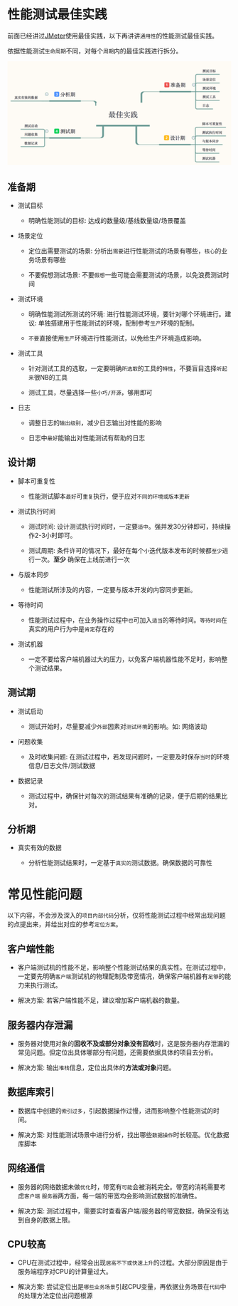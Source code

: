 # 性能测试最佳实践

前面已经讲过[JMeter](http://jmeter.apache.org/)使用最佳实践，以下再讲讲`通用性`的性能测试最佳实践。


依据性能测试`生命周期`不同，对每个`周期`内的最佳实践进行拆分。

![最佳实践](../img/chapter5/BestPractice.png)

## 准备期

- 测试目标

  - 明确性能测试的目标: 达成的数量级/基线数量级/场景覆盖

- 场景定位

  - 定位出需要测试的场景: 分析出`需要`进行性能测试的场景有哪些，`核心`的业务场景有哪些

  - 不要假想测试场景: 不要`假想`一些可能会需要测试的场景，以免浪费测试时间

- 测试环境

  - 明确性能测试所测试的环境: 进行性能测试环境，要针对哪个环境进行。建议: 单独搭建用于性能测试的环境，配制参考`生产`环境的配制。

  - `不要`直接使用`生产`环境进行性能测试，以免给生产环境造成影响。

- 测试工具

  - 针对测试工具的选取，一定要明确`所选取`的工具的`特性`，不要盲目选择`听起来`很NB的工具

  - 测试工具，尽量选择一些`小巧/开源`，够用即可

- 日志

  - 调整日志的`输出级别`，减少日志输出对性能的影响

  - 日志中`最好`能输出对性能测试有帮助的日志

## 设计期

- 脚本可重复性

  - 性能测试脚本`最好`可`重复`执行，便于应对`不同的环境或版本更新`

- 测试执行时间

  - 测试时间: 设计测试执行时间时，一定要`适中`。强并发30分钟即可，持续操作2-3小时即可。

  - 测试周期: 条件许可的情况下，最好在每个`小`迭代版本发布的时候都`至少`进行一次。**至少** 确保在上线前进行一次

- 与版本同步

  - 性能测试所涉及的内容，一定要与版本开发的内容同步更新。

- 等待时间

  - 性能测试过程中，在业务操作过程中`也`可加入`适当`的等待时间。`等待时间`在真实的用户行为中是`肯定`存在的

- 测试机器

  - 一定不要给客户端机器过大的压力，以免客户端机器性能不足时，影响整个测试结果。

## 测试期

- 测试启动

  - 测试开始时，尽量要减少`外部`因素对`测试环境`的影响。如: 网络波动

- 问题收集

  - 及时收集问题: 在测试过程中，若发现问题时，一定要及时保存`当时`的环境信息/日志文件/测试数据

- 数据记录

  - 测试过程中，确保针对每次的测试结果有准确的记录，便于后期的结果比对。

## 分析期

- 真实有效的数据

  - 分析性能测试结果时，一定基于`真实的`测试数据。确保数据的可靠性

# 常见性能问题

以下内容，不会涉及深入的`项目内部代码`分析，仅将性能测试过程中经常出现问题的点提出来，并给出对应的参考`定位方案`。

## 客户端性能

- 客户端测试机的性能不足，影响整个性能测试结果的真实性。在测试过程中，一定要先明确`客户端`测试机的物理配制及带宽情况，确保客户端机器有`足够`的能力来执行测试。

- 解决方案: 若客户端性能不足，建议增加客户端机器的数量。

## 服务器内存泄漏

- 服务器对使用对象的**回收不及或部分对象没有回收**时，这是服务器内存泄漏的常见问题。但定位出具体哪部分有问题，还需要依据具体的项目去分析。

- 解决方案: 输出`堆栈`信息，定位出具体的**方法或对象**问题。

## 数据库索引

- 数据库中创建的`索引过多`，引起数据操作过慢，进而影响整个性能测试的时间。

- 解决方案: 对性能测试场景中进行分析，找出哪些`数据操作`时长较高。优化数据库脚本

## 网络通信

- 服务器的网络数据未做`优化`时，带宽有`可能`会被消耗完全。带宽的消耗需要考虑`客户端` `服务器`两方面，每一端的带宽均会影响测试数据的准确性。

- 解决方案: 测试过程中，需要实时查看客户端/服务器的带宽数据，确保没有达到自身的数据上限。

## CPU较高

- CPU在测试过程中，经常会出现`居高不下或快速上升`的过程。大部分原因是由于服务端程序对CPU的计算量过大。

- 解决方案: 尝试定位出是`哪些业务场景`引起CPU变量，再依据业务场景在`代码`中的处理方法定位出问题根源
